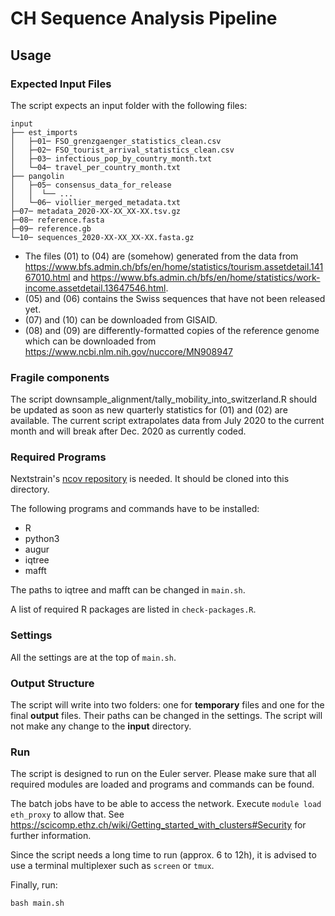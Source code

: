 # CH Sequence Analysis Pipeline

## Usage

### Expected Input Files

The script expects an input folder with the following files:

```
input
├── est_imports
│   ├─01─ FSO_grenzgaenger_statistics_clean.csv
│   ├─02─ FSO_tourist_arrival_statistics_clean.csv
│   ├─03─ infectious_pop_by_country_month.txt
│   └─04─ travel_per_country_month.txt
├── pangolin
│   ├─05─ consensus_data_for_release
│   │  └── ...
│   └─06─ viollier_merged_metadata.txt
├─07─ metadata_2020-XX-XX_XX-XX.tsv.gz
├─08─ reference.fasta
├─09─ reference.gb
└─10─ sequences_2020-XX-XX_XX-XX.fasta.gz
```

- The files (01) to (04) are (somehow) generated from the data from https://www.bfs.admin.ch/bfs/en/home/statistics/tourism.assetdetail.14167010.html and https://www.bfs.admin.ch/bfs/en/home/statistics/work-income.assetdetail.13647546.html.
- (05) and (06) contains the Swiss sequences that have not been released yet.
- (07) and (10) can be downloaded from GISAID.
- (08) and (09) are differently-formatted copies of the reference genome which can be downloaded from https://www.ncbi.nlm.nih.gov/nuccore/MN908947

### Fragile components

The script downsample_alignment/tally_mobility_into_switzerland.R should be updated as soon as new quarterly statistics for (01) and (02) are available. The current script extrapolates data from July 2020 to the current month and will break after Dec. 2020 as currently coded.

### Required Programs

Nextstrain's [ncov repository](https://github.com/nextstrain/ncov) is needed. It should be cloned into this directory.

The following programs and commands have to be installed:

- R
- python3
- augur
- iqtree
- mafft

The paths to iqtree and mafft can be changed in `main.sh`.

A list of required R packages are listed in `check-packages.R`.


### Settings

All the settings are at the top of `main.sh`.


### Output Structure

The script will write into two folders: one for **temporary** files and one for the final **output** files. Their paths can be changed in the settings. The script will not make any change to the **input** directory.


### Run

The script is designed to run on the Euler server. Please make sure that all required modules are loaded and programs and commands can be found.

The batch jobs have to be able to access the network. Execute `module load eth_proxy` to allow that. See https://scicomp.ethz.ch/wiki/Getting_started_with_clusters#Security for further information.

Since the script needs a long time to run (approx. 6 to 12h), it is advised to use a terminal multiplexer such as `screen` or `tmux`.

Finally, run:

```
bash main.sh
```
